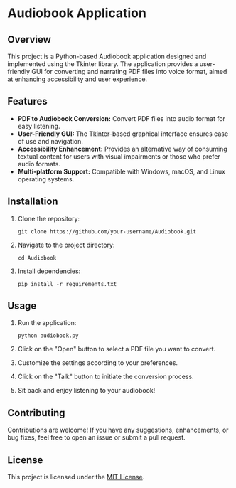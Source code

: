 # Audiobook Application

## Overview

This project is a Python-based Audiobook application designed and implemented using the Tkinter library. The application provides a user-friendly GUI for converting and narrating PDF files into voice format, aimed at enhancing accessibility and user experience.

## Features

- **PDF to Audiobook Conversion:** Convert PDF files into audio format for easy listening.
- **User-Friendly GUI:** The Tkinter-based graphical interface ensures ease of use and navigation.
- **Accessibility Enhancement:** Provides an alternative way of consuming textual content for users with visual impairments or those who prefer audio formats.
- **Multi-platform Support:** Compatible with Windows, macOS, and Linux operating systems.

## Installation

1. Clone the repository:

   ```
   git clone https://github.com/your-username/Audiobook.git
   ```

2. Navigate to the project directory:

   ```
   cd Audiobook
   ```

3. Install dependencies:

   ```
   pip install -r requirements.txt
   ```

## Usage

1. Run the application:

   ```
   python audiobook.py
   ```

2. Click on the "Open" button to select a PDF file you want to convert.

3. Customize the settings according to your preferences.

4. Click on the "Talk" button to initiate the conversion process.

5. Sit back and enjoy listening to your audiobook!

## Contributing

Contributions are welcome! If you have any suggestions, enhancements, or bug fixes, feel free to open an issue or submit a pull request.

## License

This project is licensed under the [MIT License](LICENSE).
